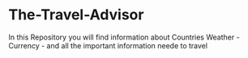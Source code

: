 # The-Travel-Advisor
In this Repository you will find information about Countries Weather - Currency - and all the important information neede to travel 
